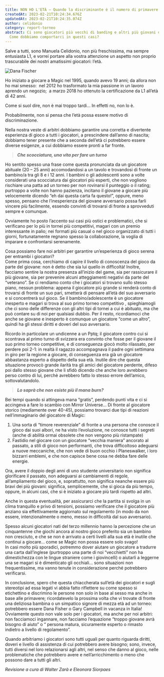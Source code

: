 ```yaml
---
title: NON HO L'ETÀ – Quando la discriminante è il numero di primavere
createdAt: 2023-02-21T10:24:34.676Z
updatedAt: 2023-02-21T10:24:35.074Z
author: celidonio
category: report-torneo
abstract: Ci sono giocatori più vecchi di banding e altri più giovani di Jace.
  Come dobbiamo comportarci in questi casi?
---
```

Salve a tutti, sono Manuela Celidonio, non più freschissima, ma sempre entusiasta L1, e vorrei portare alla vostra attenzione un aspetto non proprio trascurabile dei nostri amatissimi giocatori: l’età.



![Dana Fischer](/uploads/dana_fischer_playing_at_grand_prix_los_angeles.jpg)

Ho iniziato a giocare a Magic nel 1995, quando avevo 19 anni; da allora non ho mai smesso:  nel 2012 ho trasformato la mia passione in un lavoro aprendo un negozio;  a marzo 2018 ho ottenuto la certificazione da L1 all’età di 42 anni.

Come si suol dire, non è mai troppo tardi... In effetti no, non lo è.

Probabilmente, non si pensa che l’età possa essere motivo di discriminazione.

Nella nostra veste di arbitri dobbiamo garantire una corretta e divertente esperienza di gioco a tutti i giocatori, a prescindere dall’anno di nascita;  dobbiamo tener presente che a seconda dell’età ci potrebbero essere diverse esigenze, a cui dobbiamo essere pronti a far fronte.

> ***Che scocciatura, una vita per fare un turno***

Ho sentito spesso una frase come questa pronunciata da un giocatore abituale (20 – 25 anni) accomodandosi a un tavolo e trovandosi di fronte un bambino/a tra gli 8 e i 12 anni.
I bambini o gli adolescenti sono a volte considerati una scocciatura dai giocatori più esperti, che non vogliono rischiare una patta ad un torneo per non rovinarsi il punteggio o il rating; purtroppo a volte non hanno pazienza, incitano il giovane a giocare più velocemente dicendo “eh dai questa carta fa questo!”, oppure, meno spesso, pensano che l’inesperienza del giovane avversario possa farli vincere più facilmente, essendo convinti di trovarsi di fronte a sprovveduti sempre e comunque.

Ovviamente ho posto l’accento sui casi più ostici e problematici, che si verificano per lo più in tornei più competitivi, magari con un premio interessante in palio; nei formati più casual o nel gioco organizzato di tutti i giorni, fortunatamente regnano spesso la collaborazione, la voglia di imparare e confrontarsi serenamente.

Cosa possiamo fare noi arbitri  per garantire un’esperienza di gioco serena per entrambi i giocatori?\
Come prima cosa, cerchiamo di capire il livello di conoscenza del  gioco da parte del giovane: non è detto che sia lui quello in difficoltà! Inoltre, facciamo sentire la nostra presenza all’inizio del game, sia per rassicurare il più giovane, sia per prevenire alcuni atteggiamenti negativi da parte del “veterano”.
Se ci rendiamo conto che i giocatori si trovano sullo stesso piano, nessun problema: appena il giocatore più grande si renderà conto di trovarsi di fronte un suo pari, smetterà di pensare all’età del suo avversario e si concentrerà sul gioco.
Se il bambino/adolescente è un giocatore inesperto e magari si trova al suo primo torneo competitivo , spieghiamogli che ci sono delle differenze con gli altri tipi di tornei a cui è abituato, ma che può contare su di noi per qualsiasi dubbio. Per il resto, ricordiamoci che anche se giovane e inesperto è comunque un giocatore “come un altro”, quindi ha gli stessi diritti e doveri del suo avversario.

Ricordo in particolare un undicenne a un Pptq; il giocatore contro cui si scontrava  al primo turno di svizzera era convinto che fosse per il giovane il suo primo torneo competitive, e di conseguenza giocò molto rilassato, per perdere poi 2-1: in realtà il ragazzo accompagnava il padre ogni settimana in giro per la regione a giocare, di conseguenza era già un giocatore abbastanza esperto a dispetto della sua età. Inutile dire che questa situazione provocò grande ilarità tra gli amici del giocatore perdente, difeso poi dallo stesso giovane che li sfidò dicendo che anche loro avrebbero perso contro di lui, perchè avrebbero fatto lo stesso errore dell’amico, sottovalutandolo.

> ***Lo saprà che non esiste più il mana burn?***

Bei tempi quando si attingeva mana “gratis”, perdendo punti vita e ci si accingeva a fare lo scambio con Mirror Universe…
Di fronte al giocatore storico (mediamente over 40-45), possiamo trovarci due tipi di reazioni nell’immaginario del giocatore di Magic:

1. Una sorta di “timore reverenziale” di fronte a una persona che conosce il gioco dai suoi albori, ne ha visto l’evoluzione, ne conosce tutti i segreti (anche di abilità ormai obsolete che non vengono più ristampate)
2. Fastidio nel giocare con un giocatore “vecchia maniera” ancorato al passato, a stili di gioco non performanti, che trova difficoltoso adeguarsi a nuove meccaniche, che non vede di buon occhio i Planeswalker, i loro bizzarri emblemi, e che non capisce bene cosa ne debba fare delle energie.

Ora, avere il doppio degli anni di uno studente universitario non significa glorificare il passato, non adeguarsi ai cambiamenti di regole, all’ampliamento del gioco, e, soprattutto, non significa neanche essere più bravi dei più giovani: significa, semplicemente, che si gioca da più tempo, oppure, in alcuni casi, che si è iniziato a giocare più tardi rispetto ad altri.

Anche in questa eventualità, per assicurarci  che la partita  si svolga in un clima  tranquillo e privo di tensioni, possiamo verificare che il giocatore più anziano sia effettivamente aggiornato sul regolamento (in modo da non essere, intenzionalmente o meno, messo in difficoltà dal suo avversario).

Spesso alcuni giocatori nati del terzo millennio  hanno la percezione che un cinquantenne che giochi ancora al nostro gioco preferito sia un bambino non cresciuto, e che se non è arrivato a certi livelli alla sua età è inutile che continui a giocare… come se Magic non possa essere solo svago!\
In casi molto più sporadici, potremmo dover aiutare un giocatore a tradurre una carta dall’inglese (purtroppo una parte di noi “vecchietti” non ha dimestichezza con le lingue straniere come i giovincelli) o aiutarli a leggerne una se magari si è dimenticato gli occhiali… sono situazioni non frequentissime, ma vanno tenute in considerazione perché potrebbero verificarsi.

In conclusione, spero che questa chiaccherata sull’età dei giocatori e sugli stereotipi ad essa legati vi abbia fatto  riflettere su come spesso si etichettino e discrimino le persone non solo in base al sesso ma anche in base alle primavere;  ricordatevelo la prossima volta che vi trovate di fronte una deliziosa bambina o un simpatico signore di mezza età ad un torneo: potrebbero essere Dana Fisher o Gary Campbell in vacanza in Italia! 
Ovviamente questo non vale solo per i giocatori, ma anche per noi arbitri: non facciamoci ingannare, non facciamo l’equazione “troppo giovane avrà bisogno di aiuto” o “ persona matura, sicuramente esperto o rimasto indietro a livello di regolamento”. 

Quando arbitriamo i giocatori sono tutti uguali per quanto riguarda diritti, doveri e livello di assistenza di cui potrebbero avere bisogno; sono, invece, tutti diversi nel loro relazionarsi agli altri, nel senso che danno al gioco, nelle problematiche che potrebbero avere e nell’arricchimento o meno che possono dare a tutti gli altri.

*Revisione a cura di Walter Zarà e Eleonora Siorpaes*